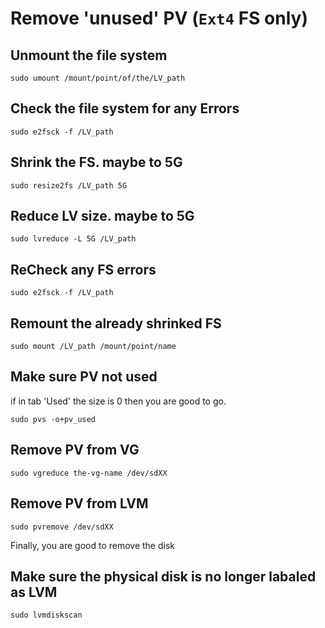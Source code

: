 # Remove '__unused__' PV (`Ext4` FS only)

## Unmount the file system
```
sudo umount /mount/point/of/the/LV_path
```

## Check the file system for any Errors
```
sudo e2fsck -f /LV_path
```

## Shrink the FS. maybe to 5G
```
sudo resize2fs /LV_path 5G
```

## Reduce LV size. maybe to 5G
```
sudo lvreduce -L 5G /LV_path
```

## ReCheck any FS errors
```
sudo e2fsck -f /LV_path
```

## Remount the already shrinked FS
```
sudo mount /LV_path /mount/point/name
```

## Make sure PV not used
if in tab 'Used' the size is 0 then you are good to go.
```
sudo pvs -o+pv_used
```

## Remove PV from VG
```
sudo vgreduce the-vg-name /dev/sdXX
```

## Remove PV from LVM
```
sudo pvremove /dev/sdXX
```
Finally, you are good to remove the disk

## Make sure the physical disk is no longer labaled as LVM
```
sudo lvmdiskscan
```
